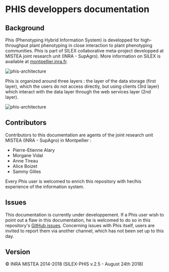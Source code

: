 # PHIS developpers documentation

## Background
Phis (Phenotyping Hybrid Information System) is developped for high-throughput plant phenotyping in close interaction to plant phenotyping communities.
Phis is part of SILEX collaborative meta-project developped at MISTEA joint research unit (INRA - SupAgro).
More information on SILEX is available at [montpellier.inra.fr](https://www6.montpellier.inra.fr/mistea/Projets/Silex "SILEX Main Page").

![phis-architecture](img/phis-architecture.png)

Phis is organized around three layers : the layer of the data storage (first layer), which the users do not access directly, but using clients (3rd layer) which interact with the data layer through the web services layer (2nd layer).

![phis-architecture](img/phisArchitecture.png)

## Contributors
Contributors to this documentation are agents of the joint research unit MISTEA (INRA - SupAgro) in Montpellier :

- Pierre-Etienne Alary
- Morgane Vidal
- Anne Tireau
- Alice Boizet
- Sammy Gilles

Every Phis user is welcomed to enrich this repository with her/his experience of the information system.

## Issues
This documentation is currently under developpement.
If a Phis user wish to point out a flaw in this documentation, he is welcomed to do so in this repository's [GitHub issues](https://github.com/OpenSILEX/docs-community-dev/issues).
Concerning issues with Phis itself, users are invited to report them via another channel, which has not been set up to this day.

## Version
&copy; INRA MISTEA 2014-2018 (SILEX-PHIS v.2.5 - August 24th 2018)
